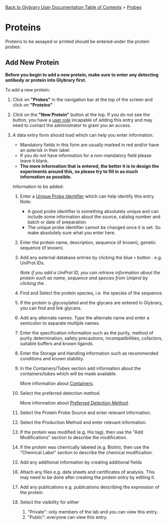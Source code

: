 [Back to Glybrary User Documentation Table of Contents](/user/README.md#table-of-contents) > [Probes](/user/guides/Probes.md)

# Proteins

Proteins to be assayed or printed should be entered under the protein probes.

## Add New Protein

**Before you begin to add a new protein, make sure to enter any detecting antibody or protein into Glybrary first.**

To add a new protein:
1. Click on **"Probes"** in the navigation bar at the top of the screen and click on **"Proteins"**
1. Click on the **"New Protein"** button at the top. If you do not see the button, 
you have a [user role](/user/guides/UserRoles.md) incapable of adding this entry and may need to contact the administrator to grant you an access.
1. A data entry form should load which can help you enter information.
    - Mandatory fields in this form are usually marked in red and/or have an asterisk in their label.
    - If you do not have information for a non-mandatory field please leave it blank. 
    - **The more information that is entered, the better it is to design the experiments around this, so please try to fill in as much information as possible.**

    Information to be added:
    1. Enter a [Unique Probe Identifier](/user/guides/Probes.md#unique-probe-identifier) which can help identify this entry. Note:
        - A good probe identifier is something absolutely unique and can include some information about the source, catalog number and batch or date of preparation.
        - The unique probe identifier cannot be changed once it is set. So make absolutely sure what you enter here.
    1. Enter the protein name, description, sequence (if known), genetic sequence (if known).
    1. Add any external database entries by clicking the blue `+` button . e.g. UniProt IDs. 
      
          *Note if you add a UniProt ID, you can retrieve information about the protein such as name, sequence and species from Uniprot by clicking the .*
    1. Find and Select the protein species, i.e. the species of the sequence.
    1. If the protein is glycosylated and the glycans are entered in Glybrary, you can find and link glycans.
    1. Add any alternate names. Type the alternate name and enter a semicolon to separate multiple names.
    1. Enter the specification information such as the purity, method of purity determination, safety precautions, incompatibilities, cofactors, suitable buffers and known ligands.
    1. Enter the Storage and Handling information such as recommended conditions and known stability.
    1. In the Containers/Tubes section add information about the containers/tubes which will be made available. 
        
        More information about [Containers](/user/guides/probes/Containers.md).
    1. Select the preferred detection method.
        
        More information about [Preferred Detection Method](/user/guides/probes/PreferredDetectionMethod.md).
    1. Select the Protein Probe Source and enter relevant information.
    1. Select the Production Method and enter relevant information.
    1. If the protein was modified (e.g. His tag), then use the "Add Modifications" section to describe the modification.
    1. If the protein was chemically labeled (e.g. Biotin), then use the "Chemical Label" section to describe the chemical modification.
    1. Add any additional information by creating additional fields
    1. Attach any files e.g. data sheets and certificates of analysis. This may need to be done after creating the protein entry by editing it.
    1. Add any publications e.g. publications describing the expression of the protein.
    1. Select the visibility for either 
        1. "Private": only members of the lab and you can view this entry.
        2. "Public": everyone can view this entry.
